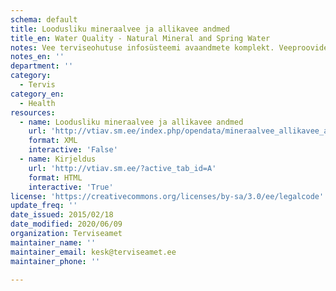 ```yaml
---
schema: default
title: Loodusliku mineraalvee ja allikavee andmed
title_en: Water Quality - Natural Mineral and Spring Water
notes: Vee terviseohutuse infosüsteemi avaandmete komplekt. Veeproovide puhul esitatakse ainult avalikustamisele kuuluvad veeproovid. Veevärkide puhul esitatakse ainult järelevalve aluste veevärkide veeproovid. Veeallikate puhul esitatakse ainult kasutuses olevate veeallikate veeproovid.
notes_en: ''
department: ''
category:
  - Tervis
category_en:
  - Health
resources:
  - name: Loodusliku mineraalvee ja allikavee andmed
    url: 'http://vtiav.sm.ee/index.php/opendata/mineraalvee_allikavee_andmed.xml'
    format: XML
    interactive: 'False'
  - name: Kirjeldus
    url: 'http://vtiav.sm.ee/?active_tab_id=A'
    format: HTML
    interactive: 'True'
license: 'https://creativecommons.org/licenses/by-sa/3.0/ee/legalcode'
update_freq: ''
date_issued: 2015/02/18
date_modified: 2020/06/09
organization: Terviseamet
maintainer_name: ''
maintainer_email: kesk@terviseamet.ee
maintainer_phone: ''

---
```

